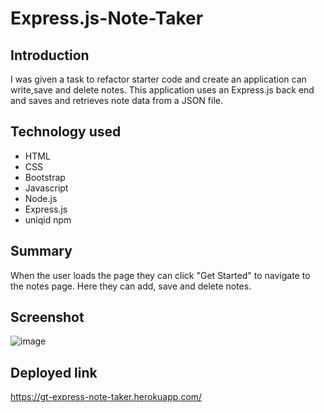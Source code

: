 # Express.js-Note-Taker

## Introduction

I was given a task to refactor starter code and create an application can write,save and delete notes. This application uses an Express.js back end and saves and retrieves note data from a JSON file.

## Technology used

- HTML
- CSS
- Bootstrap
- Javascript
- Node.js
- Express.js
- uniqid npm

## Summary

When the user loads the page they can click "Get Started" to navigate to the notes page. Here they can add, save and delete notes.

## Screenshot

![image](https://user-images.githubusercontent.com/93350224/157668384-02119ecc-38e6-4b43-8a7b-36876adfd159.png)

## Deployed link

https://gt-express-note-taker.herokuapp.com/
